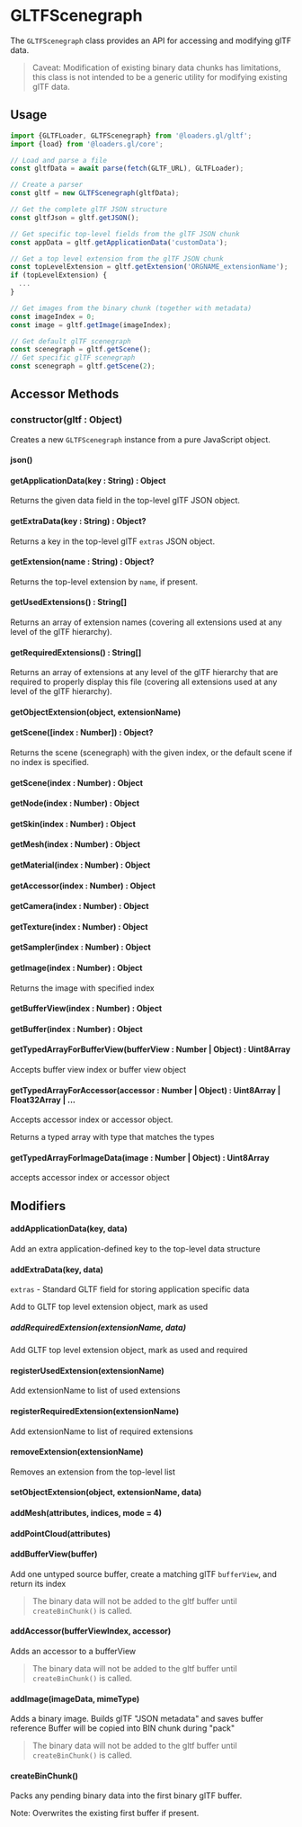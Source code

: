 # GLTFScenegraph

The `GLTFScenegraph` class provides an API for accessing and modifying glTF data.

> Caveat: Modification of existing binary data chunks has limitations, this class is not intended to be a generic utility for modifying existing glTF data.

## Usage

```js
import {GLTFLoader, GLTFScenegraph} from '@loaders.gl/gltf';
import {load} from '@loaders.gl/core';

// Load and parse a file
const gltfData = await parse(fetch(GLTF_URL), GLTFLoader);

// Create a parser
const gltf = new GLTFScenegraph(gltfData);

// Get the complete glTF JSON structure
const gltfJson = gltf.getJSON();

// Get specific top-level fields from the glTF JSON chunk
const appData = gltf.getApplicationData('customData');

// Get a top level extension from the glTF JSON chunk
const topLevelExtension = gltf.getExtension('ORGNAME_extensionName');
if (topLevelExtension) {
  ...
}

// Get images from the binary chunk (together with metadata)
const imageIndex = 0;
const image = gltf.getImage(imageIndex);

// Get default glTF scenegraph
const scenegraph = gltf.getScene();
// Get specific glTF scenegraph
const scenegraph = gltf.getScene(2);
```


## Accessor Methods

### constructor(gltf : Object)

Creates a new `GLTFScenegraph` instance from a pure JavaScript object.

#### json()

#### getApplicationData(key : String) : Object

Returns the given data field in the top-level glTF JSON object.

#### getExtraData(key : String) : Object?

Returns a key in the top-level glTF `extras` JSON object.

#### getExtension(name : String) : Object?

Returns the top-level extension by `name`, if present.

#### getUsedExtensions() : String[]

Returns an array of extension names (covering all extensions used at any level of the glTF hierarchy).

#### getRequiredExtensions() : String[]

Returns an array of extensions at any level of the glTF hierarchy that are required to properly display this file (covering all extensions used at any level of the glTF hierarchy).

#### getObjectExtension(object, extensionName)


#### getScene([index : Number]) : Object?

Returns the scene (scenegraph) with the given index, or the default scene if no index is specified.

#### getScene(index : Number) : Object

#### getNode(index : Number) : Object

#### getSkin(index : Number) : Object

#### getMesh(index : Number) : Object

#### getMaterial(index : Number) : Object

#### getAccessor(index : Number) : Object

#### getCamera(index : Number) : Object

#### getTexture(index : Number) : Object

#### getSampler(index : Number) : Object

#### getImage(index : Number) : Object

Returns the image with specified index

#### getBufferView(index : Number) : Object

#### getBuffer(index : Number) : Object

#### getTypedArrayForBufferView(bufferView : Number | Object) : Uint8Array

Accepts buffer view index or buffer view object

#### getTypedArrayForAccessor(accessor : Number | Object) : Uint8Array | Float32Array | ...

Accepts accessor index or accessor object.

Returns a typed array with type that matches the types

#### getTypedArrayForImageData(image : Number | Object) : Uint8Array

accepts accessor index or accessor object

## Modifiers

#### addApplicationData(key, data)

Add an extra application-defined key to the top-level data structure

#### addExtraData(key, data)

`extras` - Standard GLTF field for storing application specific data

Add to GLTF top level extension object, mark as used

##### addRequiredExtension(extensionName, data)

Add GLTF top level extension object, mark as used and required

#### registerUsedExtension(extensionName)

Add extensionName to list of used extensions

#### registerRequiredExtension(extensionName)

Add extensionName to list of required extensions

#### removeExtension(extensionName)

Removes an extension from the top-level list

#### setObjectExtension(object, extensionName, data)

#### addMesh(attributes, indices, mode = 4)

#### addPointCloud(attributes)

#### addBufferView(buffer)

Add one untyped source buffer, create a matching glTF `bufferView`, and return its index

> The binary data will not be added to the gltf buffer until `createBinChunk()` is called.

#### addAccessor(bufferViewIndex, accessor)

Adds an accessor to a bufferView

> The binary data will not be added to the gltf buffer until `createBinChunk()` is called.

#### addImage(imageData, mimeType)

Adds a binary image. Builds glTF "JSON metadata" and saves buffer reference
Buffer will be copied into BIN chunk during "pack"

> The binary data will not be added to the gltf buffer until `createBinChunk()` is called.

#### createBinChunk()

Packs any pending binary data into the first binary glTF buffer.

Note: Overwrites the existing first buffer if present.
